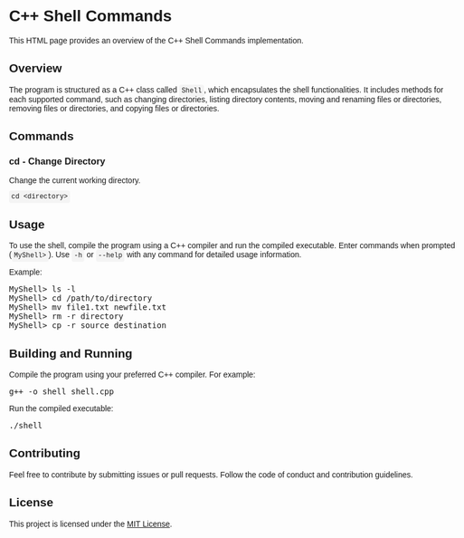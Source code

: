 <!DOCTYPE html>
<html lang="en">
<head>
    <meta charset="UTF-8">
    <meta name="viewport" content="width=device-width, initial-scale=1.0">
    <title>C++ Shell Commands</title>
    <style>
        body {
            font-family: 'Arial', sans-serif;
            max-width: 800px;
            margin: 0 auto;
            padding: 20px;
        }
        code {
            background-color: #f4f4f4;
            padding: 4px;
            border-radius: 4px;
            font-family: 'Courier New', Courier, monospace;
        }
    </style>
</head>
<body>

<h1>C++ Shell Commands</h1>

<p>This HTML page provides an overview of the C++ Shell Commands implementation.</p>

<h2>Overview</h2>

<p>The program is structured as a C++ class called <code>Shell</code>, which encapsulates the shell functionalities. It includes methods for each supported command, such as changing directories, listing directory contents, moving and renaming files or directories, removing files or directories, and copying files or directories.</p>

<h2>Commands</h2>

<h3>cd - Change Directory</h3>

<p>Change the current working directory.</p>
<code>cd &lt;directory&gt;</code>

<!-- Repeat similar sections for other commands -->

<h2>Usage</h2>

<p>To use the shell, compile the program using a C++ compiler and run the compiled executable. Enter commands when prompted (<code>MyShell&gt;</code>). Use <code>-h</code> or <code>--help</code> with any command for detailed usage information.</p>

<p>Example:</p>
<pre>
MyShell> ls -l
MyShell> cd /path/to/directory
MyShell> mv file1.txt newfile.txt
MyShell> rm -r directory
MyShell> cp -r source destination
</pre>

<h2>Building and Running</h2>

<p>Compile the program using your preferred C++ compiler. For example:</p>
<pre>
g++ -o shell shell.cpp
</pre>

<p>Run the compiled executable:</p>
<pre>
./shell
</pre>

<h2>Contributing</h2>

<p>Feel free to contribute by submitting issues or pull requests. Follow the code of conduct and contribution guidelines.</p>

<h2>License</h2>

<p>This project is licensed under the <a href="LICENSE">MIT License</a>.</p>

</body>
</html>
